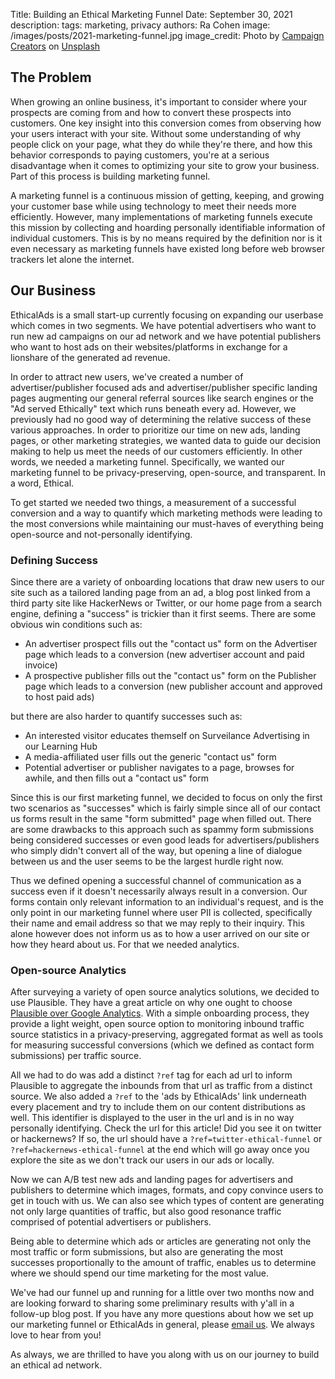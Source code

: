 Title: Building an Ethical Marketing Funnel
Date: September 30, 2021
description:
tags: marketing, privacy
authors: Ra Cohen
image: /images/posts/2021-marketing-funnel.jpg
image_credit: <span>Photo by <a href="https://unsplash.com/@campaign_creators?utm_source=unsplash&utm_medium=referral&utm_content=creditCopyText">Campaign Creators</a> on <a href="https://unsplash.com/s/photos/funnel?utm_source=unsplash&utm_medium=referral&utm_content=creditCopyText">Unsplash</a></span>


## The Problem

When growing an online business, it's important to consider 
where your prospects are coming from and how to convert these prospects into customers. 
One key insight into this conversion comes from observing how your users interact with your site. 
Without some understanding of why people click on your page, what they do while they're there, 
and how this behavior corresponds to paying customers, 
you're at a serious disadvantage when it comes to optimizing your site to grow your business. 
Part of this process is building marketing funnel. 

A marketing funnel is a continuous mission of getting, keeping, and growing your customer base 
while using technology to meet their needs more efficiently. 
However, many implementations of marketing funnels execute this mission 
by collecting and hoarding personally identifiable information of individual customers. 
This is by no means required by the definition nor is it even necessary 
as marketing funnels have existed long before web browser trackers let alone the internet. 


## Our Business

EthicalAds is a small start-up currently focusing on expanding our userbase which comes in two segments. 
We have potential advertisers who want to run new ad campaigns on our ad network and 
we have potential publishers who want to host ads on their websites/platforms 
in exchange for a lionshare of the generated ad revenue. 

In order to attract new users, we've created a number of advertiser/publisher focused ads 
and advertiser/publisher specific landing pages augmenting our general referral sources 
like search engines or the "Ad served Ethically" text which runs beneath every ad. 
However, we previously had no good way of determining the relative success of these various approaches. 
In order to prioritize our time on new ads, landing pages, or other marketing strategies, 
we wanted data to guide our decision making to help us meet the needs of our customers efficiently. 
In other words, we needed a marketing funnel. 
Specifically, we wanted our marketing funnel to be privacy-preserving, open-source, and transparent. 
In a word, Ethical.

To get started we needed two things,  a measurement of a successful conversion and 
a way to quantify which marketing methods were leading to the most conversions 
while maintaining our must-haves of everything being open-source and not-personally identifying.


### Defining Success

Since there are a variety of onboarding locations that draw new users to our site 
such as a tailored landing page from an ad, 
a blog post linked from a third party site like HackerNews or Twitter, 
or our home page from a search engine, 
defining a "success" is trickier than it first seems. 
There are some obvious win conditions such as:

* An advertiser prospect fills out the "contact us" form on the Advertiser page 
  which leads to a conversion (new advertiser account and paid invoice)
* A prospective publisher fills out the "contact us" form on the Publisher page 
  which leads to a conversion (new publisher account and approved to host paid ads)

but there are also harder to quantify successes such as:

* An interested visitor educates themself on Surveilance Advertising in our Learning Hub
* A media-affiliated user fills out the generic "contact us" form
* Potential advertiser or publisher navigates to a page, browses for awhile, 
  and then fills out a "contact us" form

Since this is our first marketing funnel, 
we decided to focus on only the first two scenarios as "successes" 
which is fairly simple since all of our contact us forms 
result in the same "form submitted" page when filled out. 
There are some drawbacks to this approach 
such as spammy form submissions being considered successes or even 
good leads for advertisers/publishers who simply didn't convert all of the way, 
but opening a line of dialogue between us and the user seems to be the largest hurdle right now. 

Thus we defined opening a successful channel of communication as a success 
even if it doesn't necessarily always result in a conversion. 
Our forms contain only relevant information to an individual's request, 
and is the only point in our marketing funnel where user PII is collected, 
specifically their name and email address so that we may reply to their inquiry. 
This alone however does not inform us as to how a user arrived on our site or how they heard about us. 
For that we needed analytics.


### Open-source Analytics

After surveying a variety of open source analytics solutions, we decided to use Plausible. 
They have a great article on why one ought to choose [Plausible over Google Analytics](https://plausible.io/vs-google-analytics). 
With a simple onboarding process, they provide a light weight, open source option to monitoring inbound traffic source statistics 
in a privacy-preserving, aggregated format as well as tools for measuring successful conversions 
(which we defined as contact form submissions) per traffic source. 

All we had to do was add a distinct `?ref` tag for each ad url
to inform Plausible to aggregate the inbounds from that url as traffic from a distinct source.
We also added a `?ref` to the 'ads by EthicalAds' link underneath every placement
and try to include them on our content distributions as well.
This identifier is displayed to the user in the url and is in no way personally identifying.
Check the url for this article! Did you see it on twitter or hackernews? 
If so, the url should have a `?ref=twitter-ethical-funnel` or `?ref=hackernews-ethical-funnel` at the end
which will go away once you explore the site as we don't track our users in our ads or locally. 

Now we can A/B test new ads and landing pages for advertisers and publishers 
to determine which images, formats, and copy convince users to get in touch with us. 
We can also see which types of content are generating not only large quantities of traffic, 
but also good resonance traffic comprised of potential advertisers or publishers. 

Being able to determine which ads or articles are generating not only the most traffic or form submissions, 
but also are generating the most successes proportionally to the amount of traffic, 
enables us to determine where we should spend our time marketing for the most value. 


We've had our funnel up and running for a little over two months now 
and are looking forward to sharing some preliminary results with y'all in a follow-up blog post. 
If you have any more questions about how we set up our marketing funnel or EthicalAds in general, 
please [email us](mailto:ads@ethicalads.io). We always love to hear from you!

As always, we are thrilled to have you along with us on our journey to build an ethical ad network.

